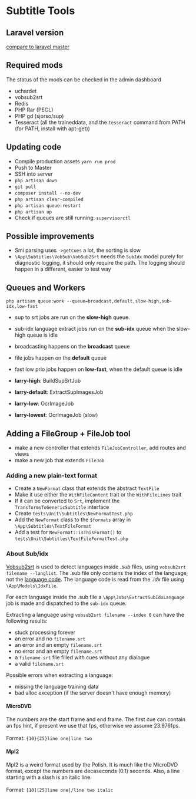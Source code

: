 # Subtitle Tools

## Laravel version
[compare to laravel master](https://github.com/laravel/laravel/compare/7028b17ed8bf35ee2f1269c0f9c985b411cb4469...master)

## Required mods
The status of the mods can be checked in the admin dashboard

* uchardet
* vobsub2srt
* Redis
* PHP Rar (PECL)
* PHP gd (sjorso/sup)
* Tesseract (all the traineddata, and the `tesseract` command from PATH (for PATH, install with apt-get))

## Updating code
* Compile production assets `yarn run prod`
* Push to Master
* SSH into server
* `php artisan down`
* `git pull`
* `composer install --no-dev`
* `php artisan clear-compiled`
* `php artisan queue:restart`
* `php artisan up`
* Check if queues are still running: `supervisorctl`

## Possible improvements
* Smi parsing uses `->getCues` a lot, the sorting is slow
* `\App\Subtitles\VobSub\VobSub2Srt` needs the `SubIdx` model purely for diagnostic logging, it should only require the path. The logging should happen in a different, easier to test way

## Queues and Workers
`php artisan queue:work --queue=broadcast,default,slow-high,sub-idx,low-fast`
* sup to srt jobs are run on the **slow-high** queue.
* sub-idx language extract jobs run on the **sub-idx** queue when the slow-high queue is idle
* broadcasting happens on the **broadcast** queue
* file jobs happen on the **default** queue
* fast low prio jobs happen on **low-fast**, when the default queue is idle
 
* **larry-high**: BuildSupSrtJob
* **larry-default**: ExtractSupImagesJob
* **larry-low**: OcrImageJob
* **larry-lowest**: OcrImageJob (slow)

## Adding a FileGroup + FileJob tool
* make a new controller that extends `FileJobController`, add routes and views
* make a new job that extends `FileJob`

### Adding a new plain-text format
* Create a `NewFormat` class that extends the abstract `TextFile`
* Make it use either the `WithFileContent` trait or the `WithFileLines` trait
* If it can be converted to `Srt`, implement the `TransformsToGenericSubtitle` interface
* Create `tests\Unit\Subtitles\NewFormatTest.php`
* Add the `NewFormat` class to the `$formats` array in `\App\Subtitles\TextFileFormat`
* Add a test for `NewFormat::isThisFormat()` to `tests\Unit\Subtitles\TextFileFormatTest.php`

### About Sub/idx
[Vobsub2srt](https://github.com/ruediger/VobSub2SRT) is used to detect languages inside _.sub_ files, using `vobsub2srt filename --langlist`.
The .sub file only contains the index of the language, not the [language code](https://www.loc.gov/standards/iso639-2/php/code_list.php).
The language code is read from the _.idx_ file using `\App\Models\IdxFile`.

For each language inside the .sub file a `\App\Jobs\ExtractSubIdxLanguage` job is made and dispatched to the `sub-idx` queue.

Extracting a language using `vobsub2srt filename --index 0` can have the following results:
* stuck processing forever
* an error and  no `filename.srt`
* an error and  an empty `filename.srt`
* no error and an empty `filename.srt`
* a `filename.srt` file filled with cues without any dialogue
* a valid `filename.srt`

Possible errors when extracting a language:
* missing the language training data
* bad alloc exception (if the server doesn't have enough memory)

#### MicroDVD
The numbers are the start frame and end frame. The first cue can contain an fps hint, if present we use that fps, otherwise we assume 23.976fps.
<br/><br/>
Format: `{10}{25}line one|line two`

#### Mpl2
Mpl2 is a weird format used by the Polish. It is much like the MicroDVD format, except the numbers are decaseconds (0.1) seconds. Also, a line starting with a slash is an italic line.
<br/><br/>
Format: `[10][25]line one|/line two italic`
